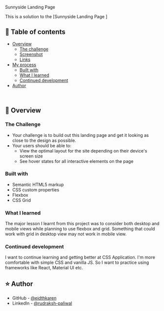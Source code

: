 Sunnyside Landing Page 

This is a solution to the [Sunnyside  Landing Page ]
## 📜 Table of contents

- [Overview](#overview)
  - [The challenge](#the-challenge)
  - [Screenshot](#screenshot)
  - [Links](#links)
- [My process](#my-process)
  - [Built with](#built-with)
  - [What I learned](#what-i-learned)
  - [Continued development](#continued-development)
- [Author](#author)

<br>

## 📝 Overview

### The Challenge

- Your challenge is to build out this landing page and get it looking as close to the design as possible.
- Your users should be able to:
  - View the optimal layout for the site depending on their device's screen size
  - See hover states for all interactive elements on the page


### Built with

- Semantic HTML5 markup
- CSS custom properties
- Flexbox
- CSS Grid

### What I learned

The major lesson I learnt from this project was to consider both desktop and mobile views while planning to use flexbox and grid. Something that could work with grid in desktop view may not work in mobile view.

### Continued development

I want to continue learning and getting better at CSS Application. I'm more comfortable with simple CSS and vanilla JS. So I want to practice using frameworks like React, Material UI etc.

## ⭐ Author

- GitHub - [@eidthkaren](https://github.com/edithkaren)
- LinkedIn - [@rudraksh-paliwal](https://www.linkedin.com/in/rudraksh-paliwal-316b7818b)
